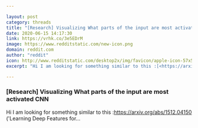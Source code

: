 ```yaml
---

layout: post
category: threads
title: "[Research] Visualizing What parts of the input are most activated CNN"
date: 2020-06-15 14:17:30
link: https://vrhk.co/3e5EDrM
image: https://www.redditstatic.com/new-icon.png
domain: reddit.com
author: "reddit"
icon: http://www.redditstatic.com/desktop2x/img/favicon/apple-icon-57x57.png
excerpt: "Hi I am looking for something similar to this :[<https://arxiv.org/abs/1512.04150>](<https://arxiv.org/abs/1512.04150>) ('Learning Deep Features for..."

---
```


### [Research] Visualizing What parts of the input are most activated CNN

Hi I am looking for something similar to this :[<https://arxiv.org/abs/1512.04150>](<https://arxiv.org/abs/1512.04150>) ('Learning Deep Features for...